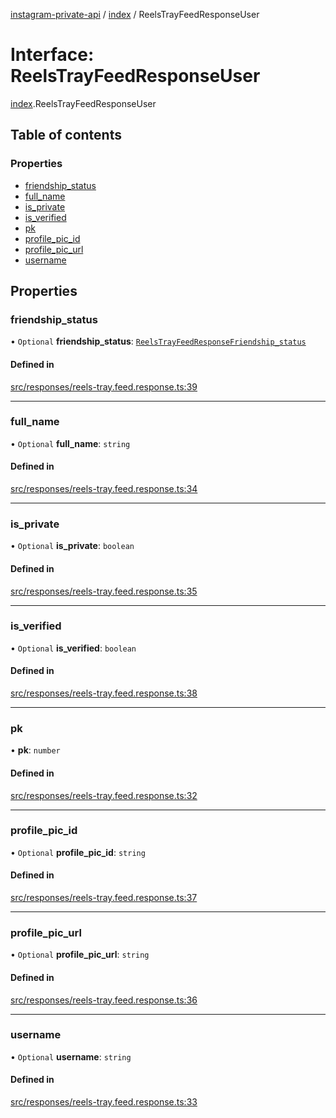 [instagram-private-api](../../README.md) / [index](../../modules/index.md) / ReelsTrayFeedResponseUser

# Interface: ReelsTrayFeedResponseUser

[index](../../modules/index.md).ReelsTrayFeedResponseUser

## Table of contents

### Properties

- [friendship\_status](ReelsTrayFeedResponseUser.md#friendship_status)
- [full\_name](ReelsTrayFeedResponseUser.md#full_name)
- [is\_private](ReelsTrayFeedResponseUser.md#is_private)
- [is\_verified](ReelsTrayFeedResponseUser.md#is_verified)
- [pk](ReelsTrayFeedResponseUser.md#pk)
- [profile\_pic\_id](ReelsTrayFeedResponseUser.md#profile_pic_id)
- [profile\_pic\_url](ReelsTrayFeedResponseUser.md#profile_pic_url)
- [username](ReelsTrayFeedResponseUser.md#username)

## Properties

### friendship\_status

• `Optional` **friendship\_status**: [`ReelsTrayFeedResponseFriendship_status`](ReelsTrayFeedResponseFriendship_status.md)

#### Defined in

[src/responses/reels-tray.feed.response.ts:39](https://github.com/Nerixyz/instagram-private-api/blob/0e0721c/src/responses/reels-tray.feed.response.ts#L39)

___

### full\_name

• `Optional` **full\_name**: `string`

#### Defined in

[src/responses/reels-tray.feed.response.ts:34](https://github.com/Nerixyz/instagram-private-api/blob/0e0721c/src/responses/reels-tray.feed.response.ts#L34)

___

### is\_private

• `Optional` **is\_private**: `boolean`

#### Defined in

[src/responses/reels-tray.feed.response.ts:35](https://github.com/Nerixyz/instagram-private-api/blob/0e0721c/src/responses/reels-tray.feed.response.ts#L35)

___

### is\_verified

• `Optional` **is\_verified**: `boolean`

#### Defined in

[src/responses/reels-tray.feed.response.ts:38](https://github.com/Nerixyz/instagram-private-api/blob/0e0721c/src/responses/reels-tray.feed.response.ts#L38)

___

### pk

• **pk**: `number`

#### Defined in

[src/responses/reels-tray.feed.response.ts:32](https://github.com/Nerixyz/instagram-private-api/blob/0e0721c/src/responses/reels-tray.feed.response.ts#L32)

___

### profile\_pic\_id

• `Optional` **profile\_pic\_id**: `string`

#### Defined in

[src/responses/reels-tray.feed.response.ts:37](https://github.com/Nerixyz/instagram-private-api/blob/0e0721c/src/responses/reels-tray.feed.response.ts#L37)

___

### profile\_pic\_url

• `Optional` **profile\_pic\_url**: `string`

#### Defined in

[src/responses/reels-tray.feed.response.ts:36](https://github.com/Nerixyz/instagram-private-api/blob/0e0721c/src/responses/reels-tray.feed.response.ts#L36)

___

### username

• `Optional` **username**: `string`

#### Defined in

[src/responses/reels-tray.feed.response.ts:33](https://github.com/Nerixyz/instagram-private-api/blob/0e0721c/src/responses/reels-tray.feed.response.ts#L33)
